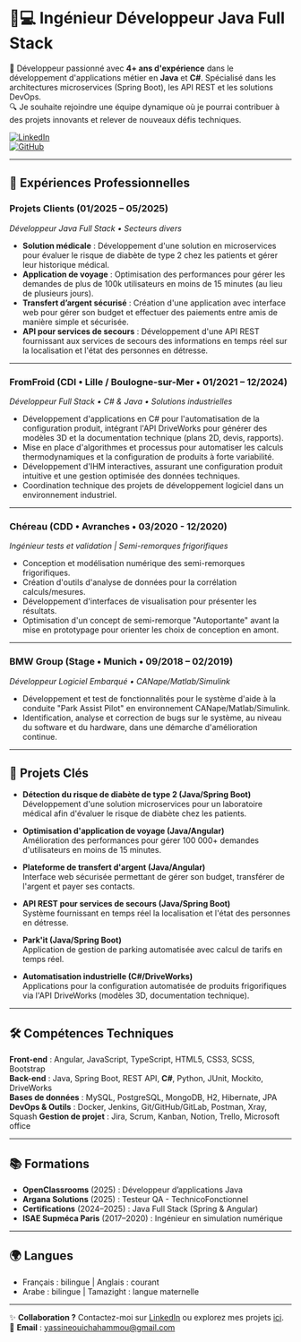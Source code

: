 # 👨💻 Ingénieur Développeur Java Full Stack  
🚀 Développeur passionné avec **4+ ans d'expérience** dans le développement d'applications métier en **Java** et **C#**. Spécialisé dans les architectures microservices (Spring Boot), les API REST et les solutions DevOps.  
🔍 Je souhaite rejoindre une équipe dynamique où je pourrai contribuer à des projets innovants et relever de nouveaux défis techniques.  

[![LinkedIn](https://img.shields.io/badge/LinkedIn-Connect-blue?style=flat&logo=linkedin)](https://www.linkedin.com/in/yassine-ouicha-hammou/)  
[![GitHub](https://img.shields.io/badge/GitHub-Follow-black?style=flat&logo=github)](https://github.com/YassineOuicha)

---

## 💼 Expériences Professionnelles

### **Projets Clients** (01/2025 – 05/2025)  
_Développeur Java Full Stack • Secteurs divers_  
- **Solution médicale** : Développement d'une solution en microservices pour évaluer le risque de diabète de type 2 chez les patients et gérer leur historique médical.  
- **Application de voyage** : Optimisation des performances pour gérer les demandes de plus de 100k utilisateurs en moins de 15 minutes (au lieu de plusieurs jours).  
- **Transfert d’argent sécurisé** : Création d'une application avec interface web pour gérer son budget et effectuer des paiements entre amis de manière simple et sécurisée.  
- **API pour services de secours** : Développement d'une API REST fournissant aux services de secours des informations en temps réel sur la localisation et l'état des personnes en détresse.  

---

### **FromFroid** (CDI • Lille / Boulogne-sur-Mer • 01/2021 – 12/2024)  
_Développeur Full Stack • C# & Java • Solutions industrielles_  
- Développement d'applications en C# pour l'automatisation de la configuration produit, intégrant l'API DriveWorks pour générer des modèles 3D et la documentation technique (plans 2D, devis, rapports).  
- Mise en place d'algorithmes et processus pour automatiser les calculs thermodynamiques et la configuration de produits à forte variabilité.  
- Développement d'IHM interactives, assurant une configuration produit intuitive et une gestion optimisée des données techniques.  
- Coordination technique des projets de développement logiciel dans un environnement industriel.  

---

### **Chéreau** (CDD • Avranches • 03/2020 - 12/2020)  
_Ingénieur tests et validation | Semi-remorques frigorifiques_  
- Conception et modélisation numérique des semi-remorques frigorifiques.  
- Création d'outils d'analyse de données pour la corrélation calculs/mesures.  
- Développement d'interfaces de visualisation pour présenter les résultats.  
- Optimisation d'un concept de semi-remorque "Autoportante" avant la mise en prototypage pour orienter les choix de conception en amont.  

---

### **BMW Group** (Stage • Munich • 09/2018 – 02/2019)  
_Développeur Logiciel Embarqué • CANape/Matlab/Simulink_  
- Développement et test de fonctionnalités pour le système d'aide à la conduite "Park Assist Pilot" en environnement CANape/Matlab/Simulink.  
- Identification, analyse et correction de bugs sur le système, au niveau du software et du hardware, dans une démarche d'amélioration continue.  

---

## 🚀 Projets Clés  
- **Détection du risque de diabète de type 2 (Java/Spring Boot)**  
  Développement d'une solution microservices pour un laboratoire médical afin d'évaluer le risque de diabète chez les patients.  

- **Optimisation d'application de voyage (Java/Angular)**  
  Amélioration des performances pour gérer 100 000+ demandes d'utilisateurs en moins de 15 minutes.  

- **Plateforme de transfert d'argent (Java/Angular)**  
  Interface web sécurisée permettant de gérer son budget, transférer de l'argent et payer ses contacts.  

- **API REST pour services de secours (Java/Spring Boot)**  
  Système fournissant en temps réel la localisation et l'état des personnes en détresse.  

- **Park'it (Java/Spring Boot)**  
  Application de gestion de parking automatisée avec calcul de tarifs en temps réel.  

- **Automatisation industrielle (C#/DriveWorks)**  
  Applications pour la configuration automatisée de produits frigorifiques via l'API DriveWorks (modèles 3D, documentation technique).  

---

## 🛠 Compétences Techniques  
**Front-end** : Angular, JavaScript, TypeScript, HTML5, CSS3, SCSS, Bootstrap  
**Back-end** : Java, Spring Boot, REST API, **C#**, Python, JUnit, Mockito, DriveWorks  
**Bases de données** : MySQL, PostgreSQL, MongoDB, H2, Hibernate, JPA
**DevOps & Outils** : Docker, Jenkins, Git/GitHub/GitLab, Postman, Xray, Squash
**Gestion de projet** : Jira, Scrum, Kanban, Notion, Trello, Microsoft office 

---

## 📚 Formations  
- **OpenClassrooms** (2025) : Développeur d’applications Java
- **Argana Solutions** (2025) : Testeur QA - TechnicoFonctionnel
- **Certifications** (2024–2025) : Java Full Stack (Spring & Angular)
- **ISAE Supméca Paris** (2017–2020) : Ingénieur en simulation numérique  

---

## 🌍 Langues  
- Français : bilingue | Anglais : courant  
- Arabe : bilingue | Tamazight : langue maternelle  

---

✨ **Collaboration ?** Contactez-moi sur [LinkedIn](https://www.linkedin.com/in/yassine-ouicha-hammou/) ou explorez mes projets [ici](https://github.com/YassineOuicha).  
📧 **Email** : yassineouichahammou@gmail.com
